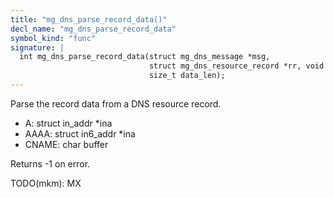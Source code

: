 ```yaml
---
title: "mg_dns_parse_record_data()"
decl_name: "mg_dns_parse_record_data"
symbol_kind: "func"
signature: |
  int mg_dns_parse_record_data(struct mg_dns_message *msg,
                               struct mg_dns_resource_record *rr, void *data,
                               size_t data_len);
---
```


Parse the record data from a DNS resource record.

 - A:     struct in_addr *ina
 - AAAA:  struct in6_addr *ina
 - CNAME: char buffer

Returns -1 on error.

TODO(mkm): MX 


